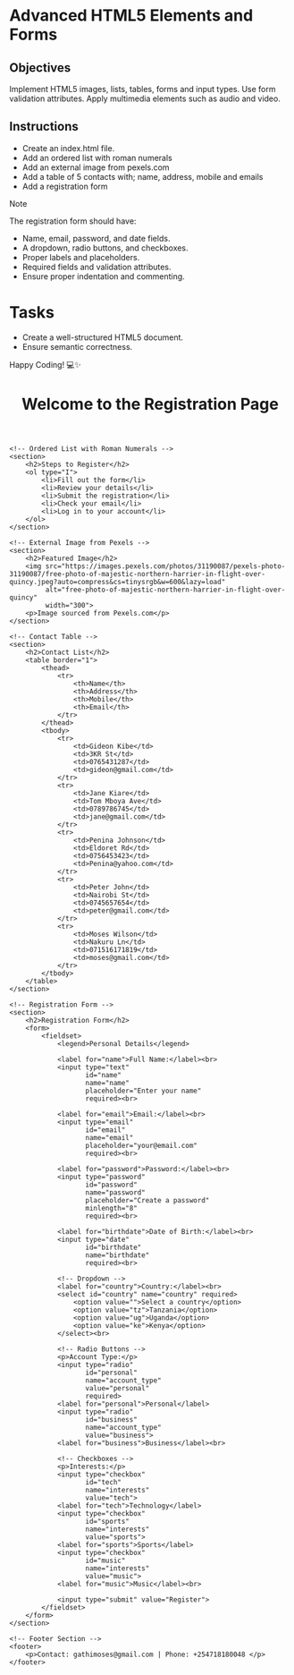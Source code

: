 # Advanced HTML5 Elements and Forms

## Objectives
Implement HTML5 images, lists, tables, forms and input types.
Use form validation attributes.
Apply multimedia elements such as audio and video.

## Instructions

- Create an index.html file.
- Add an ordered list with roman numerals
- Add an external image from pexels.com
- Add a table of 5 contacts with; name, address, mobile and emails
- Add a registration form

>[!NOTE]
>  The registration form should have:
>- Name, email, password, and date fields.
>- A dropdown, radio buttons, and checkboxes.
>- Proper labels and placeholders.
>- Required fields and validation attributes.
>- Ensure proper indentation and commenting.
 
# Tasks
- Create a well-structured HTML5 document.
- Ensure semantic correctness.

Happy Coding! 💻✨



<!DOCTYPE html>
<html lang="en">
<head>
    <meta charset="UTF-8">
    <title>Registration Page</title>
</head>
<body>
    <!-- Header Section -->
    <header>
        <h1>Welcome to the Registration Page</h1>
    </header>

    <!-- Ordered List with Roman Numerals -->
    <section>
        <h2>Steps to Register</h2>
        <ol type="I">
            <li>Fill out the form</li>
            <li>Review your details</li>
            <li>Submit the registration</li>
            <li>Check your email</li>
            <li>Log in to your account</li>
        </ol>
    </section>

    <!-- External Image from Pexels -->
    <section>
        <h2>Featured Image</h2>
        <img src="https://images.pexels.com/photos/31190087/pexels-photo-31190087/free-photo-of-majestic-northern-harrier-in-flight-over-quincy.jpeg?auto=compress&cs=tinysrgb&w=600&lazy=load" 
             alt="free-photo-of-majestic-northern-harrier-in-flight-over-quincy" 
             width="300">
        <p>Image sourced from Pexels.com</p>
    </section>

    <!-- Contact Table -->
    <section>
        <h2>Contact List</h2>
        <table border="1">
            <thead>
                <tr>
                    <th>Name</th>
                    <th>Address</th>
                    <th>Mobile</th>
                    <th>Email</th>
                </tr>
            </thead>
            <tbody>
                <tr>
                    <td>Gideon Kibe</td>
                    <td>3KR St</td>
                    <td>0765431287</td>
                    <td>gideon@gmail.com</td>
                </tr>
                <tr>
                    <td>Jane Kiare</td>
                    <td>Tom Mboya Ave</td>
                    <td>0789786745</td>
                    <td>jane@gmail.com</td>
                </tr>
                <tr>
                    <td>Penina Johnson</td>
                    <td>Eldoret Rd</td>
                    <td>0756453423</td>
                    <td>Penina@yahoo.com</td>
                </tr>
                <tr>
                    <td>Peter John</td>
                    <td>Nairobi St</td>
                    <td>0745657654</td>
                    <td>peter@gmail.com</td>
                </tr>
                <tr>
                    <td>Moses Wilson</td>
                    <td>Nakuru Ln</td>
                    <td>071516171819</td>
                    <td>moses@gmail.com</td>
                </tr>
            </tbody>
        </table>
    </section>

    <!-- Registration Form -->
    <section>
        <h2>Registration Form</h2>
        <form>
            <fieldset>
                <legend>Personal Details</legend>

                <label for="name">Full Name:</label><br>
                <input type="text" 
                       id="name" 
                       name="name" 
                       placeholder="Enter your name" 
                       required><br>

                <label for="email">Email:</label><br>
                <input type="email" 
                       id="email" 
                       name="email" 
                       placeholder="your@email.com" 
                       required><br>

                <label for="password">Password:</label><br>
                <input type="password" 
                       id="password" 
                       name="password" 
                       placeholder="Create a password" 
                       minlength="8" 
                       required><br>

                <label for="birthdate">Date of Birth:</label><br>
                <input type="date" 
                       id="birthdate" 
                       name="birthdate" 
                       required><br>

                <!-- Dropdown -->
                <label for="country">Country:</label><br>
                <select id="country" name="country" required>
                    <option value="">Select a country</option>
                    <option value="tz">Tanzania</option>
                    <option value="ug">Uganda</option>
                    <option value="ke">Kenya</option>
                </select><br>

                <!-- Radio Buttons -->
                <p>Account Type:</p>
                <input type="radio" 
                       id="personal" 
                       name="account_type" 
                       value="personal" 
                       required>
                <label for="personal">Personal</label>
                <input type="radio" 
                       id="business" 
                       name="account_type" 
                       value="business">
                <label for="business">Business</label><br>

                <!-- Checkboxes -->
                <p>Interests:</p>
                <input type="checkbox" 
                       id="tech" 
                       name="interests" 
                       value="tech">
                <label for="tech">Technology</label>
                <input type="checkbox" 
                       id="sports" 
                       name="interests" 
                       value="sports">
                <label for="sports">Sports</label>
                <input type="checkbox" 
                       id="music" 
                       name="interests" 
                       value="music">
                <label for="music">Music</label><br>

                <input type="submit" value="Register">
            </fieldset>
        </form>
    </section>

    <!-- Footer Section -->
    <footer>
        <p>Contact: gathimoses@gmail.com | Phone: +254718180048 </p>
    </footer>
</body>
</html>
